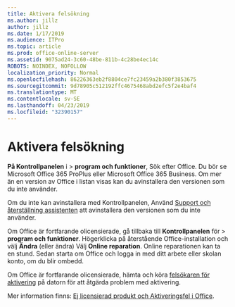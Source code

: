 ```yaml
---
title: Aktivera felsökning
ms.author: jillz
author: jillz
ms.date: 1/17/2019
ms.audience: ITPro
ms.topic: article
ms.prod: office-online-server
ms.assetid: 9075ad24-3c60-48be-811b-4c28be4ec14c
ROBOTS: NOINDEX, NOFOLLOW
localization_priority: Normal
ms.openlocfilehash: 86226363eb2f8804ce7fc23459a2b380f3853675
ms.sourcegitcommit: 9d78905c512192ffc4675468abd2efc5f2e4baf4
ms.translationtype: MT
ms.contentlocale: sv-SE
ms.lasthandoff: 04/23/2019
ms.locfileid: "32390157"
---
```

# <a name="activation-troubleshooting"></a>Aktivera felsökning

**På Kontrollpanelen** i \> **program och funktioner**, Sök efter Office. Du bör se Microsoft Office 365 ProPlus eller Microsoft Office 365 Business. Om mer än en version av Office i listan visas kan du avinstallera den versionen som du inte använder. 
  
Om du inte kan avinstallera med Kontrollpanelen, Använd [Support och återställning assistenten](https://aka.ms/SARA-OfficeUninstall-Alchemy) att avinstallera den versionen som du inte använder. 
  
Om Office är fortfarande olicensierade, gå tillbaka till **Kontrollpanelen** för \> **program och funktioner**. Högerklicka på återstående Office-installation och välj **Ändra** (eller ändra) Välj **Online reparation**. Online reparationen kan ta en stund. Sedan starta om Office och logga in med ditt arbete eller skolan konto, om du blir ombedd.
  
Om Office är fortfarande olicensierade, hämta och köra [felsökaren för aktivering](https://aka.ms/SARA-OfficeActivation-Alchemy) på datorn för att åtgärda problem med aktivering. 
  
Mer information finns: [Ej licensierad produkt och Aktiveringsfel i Office](https://support.office.com/article/0d23d3c0-c19c-4b2f-9845-5344fedc4380).
